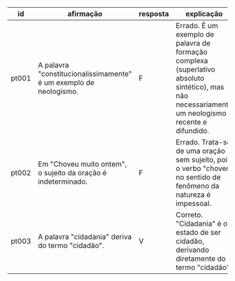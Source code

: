 | id    | afirmação                                                         | resposta | explicação                                                                                                                                        |
| ----- | ----------------------------------------------------------------- | -------- | ------------------------------------------------------------------------------------------------------------------------------------------------- |
| pt001 | A palavra "constitucionalissimamente" é um exemplo de neologismo. | F        | Errado. É um exemplo de palavra de formação complexa (superlativo absoluto sintético), mas não necessariamente um neologismo recente e difundido. |
| pt002 | Em "Choveu muito ontem", o sujeito da oração é indeterminado.     | F        | Errado. Trata-se de uma oração sem sujeito, pois o verbo "chover" no sentido de fenômeno da natureza é impessoal.                                 |
| pt003 | A palavra "cidadania" deriva do termo "cidadão".                  | V        | Correto. "Cidadania" é o estado de ser cidadão, derivando diretamente do termo "cidadão".                                                         |
